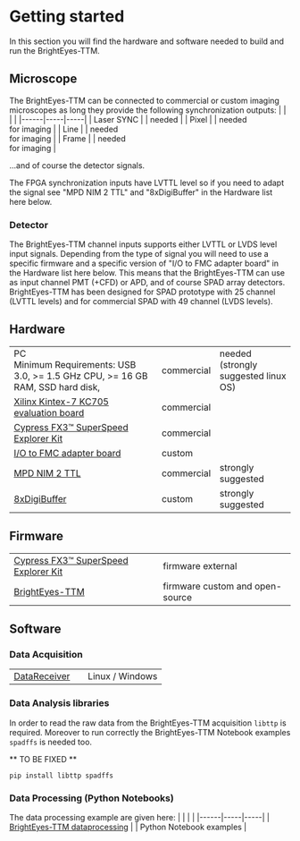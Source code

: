 # Getting started
In this section you will find the hardware and software needed to build and run the BrightEyes-TTM.

## Microscope
The BrightEyes-TTM can be connected to commercial or custom imaging microscopes as long they provide the following synchronization outputs:
|      |     |     |
|------|-----|-----|
| Laser SYNC | | needed |
| Pixel | | needed <br /> for imaging |
| Line | | needed <br /> for imaging |
| Frame | | needed <br /> for imaging |

...and of course the detector signals.

The FPGA synchronization inputs have LVTTL level so if you need to adapt the signal see "MPD NIM 2 TTL" and "8xDigiBuffer" in the Hardware list here below.

### Detector
The BrightEyes-TTM channel inputs supports either LVTTL or LVDS level input signals. Depending from the type of signal you will need to use a specific firmware and a specific version of "I/O to FMC adapter board" in the Hardware list here below. This means that the BrightEyes-TTM can use as input channel PMT (+CFD) or APD, and of course SPAD array detectors. BrightEyes-TTM has been designed for SPAD prototype with 25 channel (LVTTL levels) and for commercial SPAD with 49 channel (LVDS levels). 

## Hardware
|      |     |     |
|------|-----|-----|
|PC  <br /> Minimum Requirements: USB 3.0, >= 1.5 GHz CPU, >= 16 GB RAM, SSD hard disk, |  commercial   | needed <br /> (strongly suggested linux OS)   |
|[Xilinx Kintex-7 KC705 evaluation board](FPGABoard.md)| commercial  | |
|[Cypress FX3™ SuperSpeed Explorer Kit](FMCAdapter.md)| commercial  | |
|[I/O to FMC adapter board](IOConnectorBoard.md) | custom |      |
|[MPD NIM 2 TTL](NIM2TTL.md) | commercial| strongly suggested   |
|[8xDigiBuffer](DigiBuffer.md) | custom | strongly suggested | 

## Firmware
|      |     |
|------|-----|
|[Cypress FX3™ SuperSpeed Explorer Kit](USB3.md)| firmware external  | |
|[BrightEyes-TTM](firmware.md) | firmware custom and open-source  |

## Software
### Data Acquisition
|      |     |     |
|------|-----|-----|
| [DataReceiver](software.md#dataReceiver) | | Linux / Windows |

### Data Analysis libraries
In order to read the raw data from the BrightEyes-TTM acquisition `libttp` is required. Moreover to run correctly the BrightEyes-TTM Notebook examples `spadffs` is needed too.

** TO BE FIXED **
```
pip install libttp spadffs
```

### Data Processing (Python Notebooks)
The data processing example are given here:
|      |     |     |
|------|-----|-----|
| [BrightEyes-TTM dataprocessing](dataprocessing.md) | | Python Notebook examples |

